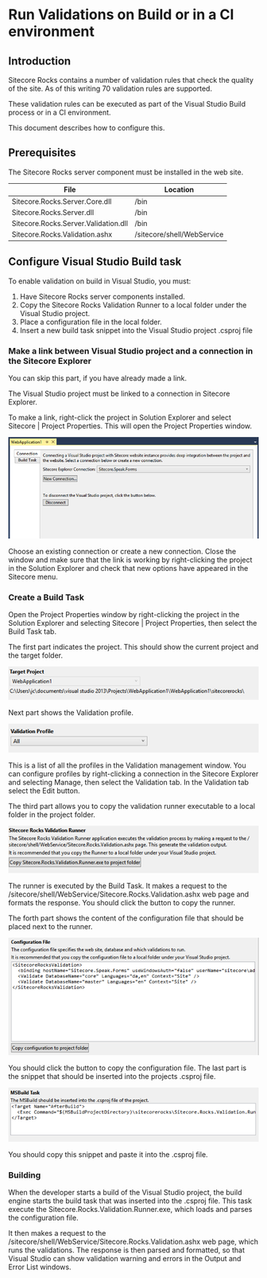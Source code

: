 # Run Validations on Build or in a CI environment

## Introduction
Sitecore Rocks contains a number of validation rules that check the quality of the site. As of this writing 70 validation rules are supported.

These validation rules can be executed as part of the Visual Studio Build process or in a CI environment.

This document describes how to configure this.

## Prerequisites
The Sitecore Rocks server component must be installed in the web site.

File | Location
---- | --------
Sitecore.Rocks.Server.Core.dll | /bin
Sitecore.Rocks.Server.dll | /bin
Sitecore.Rocks.Server.Validation.dll | /bin
Sitecore.Rocks.Validation.ashx | /sitecore/shell/WebService

## Configure Visual Studio Build task
To enable validation on build in Visual Studio, you must:

1. Have Sitecore Rocks server components installed.
2. Copy the Sitecore Rocks Validation Runner to a local folder under the Visual Studio project.
3. Place a configuration file in the local folder.
4. Insert a new build task snippet into the Visual Studio project .csproj file

### Make a link between Visual Studio project and a connection in the Sitecore Explorer

You can skip this part, if you have already made a link.

The Visual Studio project must be linked to a connection in Sitecore Explorer.

To make a link, right-click the project in Solution Explorer and select Sitecore | Project Properties. This will open the Project Properties window.

![Properties Window](img/ConfigureBuildTask1.png "Properties Window")

Choose an existing connection or create a new connection. Close the window and make sure that the link is working by right-clicking the project in the Solution Explorer and check that new options have appeared in the Sitecore menu.

### Create a Build Task

Open the Project Properties window by right-clicking the project in the Solution Explorer and selecting Sitecore | Project Properties, then select the Build Task tab.

The first part indicates the project. This should show the current project and the target folder.

![](img/ConfigureBuildTask2.png)

Next part shows the Validation profile.

![](img/ConfigureBuildTask3.png)

This is a list of all the profiles in the Validation management window. You can configure profiles by right-clicking a connection in the Sitecore Explorer and selecting Manage, then select the Validation tab. In the Validation tab select the Edit button.
 
The third part allows you to copy the validation runner executable to a local folder in the project folder. 

![](img/ConfigureBuildTask4.png)

The runner is executed by the Build Task. It makes a request to the /sitecore/shell/WebService/Sitecore.Rocks.Validation.ashx web page and formats the response. You should click the button to copy the runner.

The forth part shows the content of the configuration file that should be placed next to the runner.

![](img/ConfigureBuildTask5.png)

You should click the button to copy the configuration file.
The last part is the snippet that should be inserted into the projects .csproj file.
 
![](img/ConfigureBuildTask6.png)

You should copy this snippet and paste it into the .csproj file.

### Building

When the developer starts a build of the Visual Studio project, the build engine starts the build task that was inserted into the .csproj file. This task execute the Sitecore.Rocks.Validation.Runner.exe, which loads and parses the configuration file.

It then makes a request to the /sitecore/shell/WebService/Sitecore.Rocks.Validation.ashx web page, which runs the validations. The response is then parsed and formatted, so that Visual Studio can show validation warning and errors in the Output and Error List windows.

